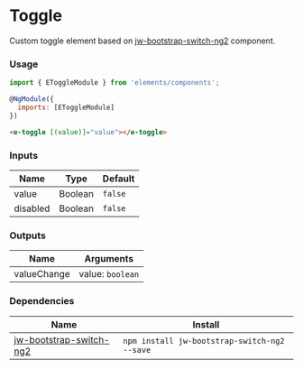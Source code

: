 # Toggle

Custom toggle element based on [jw-bootstrap-switch-ng2](https://github.com/JulioWar/jw-bootstrap-switch-ng2) component.

<!-- STORY -->

### Usage
```js
import { EToggleModule } from 'elements/components';

@NgModule({
  imports: [EToggleModule]
})
```
```html
<e-toggle [(value)]="value"></e-toggle>
```

### Inputs

| Name     | Type    | Default                                        |
|----------|---------|------------------------------------------------|
| value    | Boolean | `false`                                        |
| disabled | Boolean | `false`                                        |

### Outputs

| Name        | Arguments        |
|-------------|------------------|
| valueChange | value: `boolean` |

### Dependencies

| Name        | Install    |
|-------------|------------|
| [jw-bootstrap-switch-ng2](https://github.com/JulioWar/jw-bootstrap-switch-ng2) | `npm install jw-bootstrap-switch-ng2 --save` |
